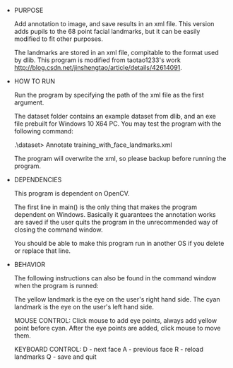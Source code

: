 - PURPOSE

     Add annotation to image, and save results in an xml file. This version adds pupils to the 68 point facial 
     landmarks, but it can be easily modified to fit other purposes.

     The landmarks are stored in an xml file, compitable to the format used by dlib. 
     This program is modified from taotao1233's work <http://blog.csdn.net/jinshengtao/article/details/42614091>.

- HOW TO RUN

     Run the program by specifying the path of the xml file as the first argument.

     The dataset folder contains an example dataset from dlib, and an exe file prebuilt for Windows 10 X64 PC. 
     You may test the program with the following command:

     .\dataset> Annotate training_with_face_landmarks.xml

     The program will overwrite the xml, so please backup before running the program.

- DEPENDENCIES

     This program is dependent on OpenCV. 

     The first line in main() is the only thing that makes the program dependent on Windows. Basically it 
     guarantees the annotation works are saved if the user quits the program in the unrecommended way of 
     closing the command window.

     You should be able to make this program run in another OS if you delete or replace that line.

- BEHAVIOR

     The following instructions can also be found in the command window when the program is runned:

     The yellow landmark is the eye on the user's right hand side.
     The cyan landmark is the eye on the user's left hand side.

     MOUSE CONTROL:
     Click mouse to add eye points, always add yellow point before cyan.
     After the eye points are added, click mouse to move them.

     KEYBOARD CONTROL:
     D - next face
     A - previous face
     R - reload landmarks
     Q - save and quit

